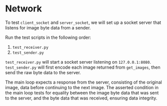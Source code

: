 # Network
To test `client_socket` and `server_socket`, we will set up a socket server that listens for image byte data from a sender.

Run the test scripts in the following order:

1. `test_receiver.py`
2. `test_sender.py`

`test_receiver.py` will start a socket server listening on `127.0.0.1:8080`. `test_sender.py` will first encode each image returned from `get_images`, then send the raw byte data to the server. 

The main loop expects a response from the server, consisting of the original image, data before continuing to the next image. The asserted condition in the main loop tests for equality between the image byte data that was sent to the server, and the byte data that was received, ensuring data integrity.

